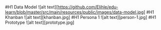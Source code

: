 #H1 Data Model
![alt text][https://github.com/Elihle/edu-learn/blob/master/src/main/resources/public/images/data-model.jpg]
#H1 Khanban
![alt text][khanban.jpg]
#H1 Persona 1
![alt text][person-1.jpg]
#H1 Prototype
![alt text][prototype.jpg]

